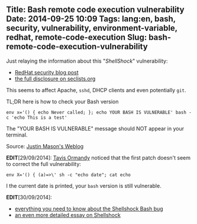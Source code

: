Title: Bash remote code execution vulnerability
Date: 2014-09-25 10:09
Tags: lang:en, bash, security, vulnerability, environment-variable, redhat, remote-code-execution
Slug: bash-remote-code-execution-vulnerability
---
Just relaying the information about this "_ShellShock_" vulnerability:

- [RedHat security blog post](//securityblog.redhat.com/2014/09/24/bash-specially-crafted-environment-variables-code-injection-attack/)
- [the full disclosure on seclists.org](http://seclists.org/oss-sec/2014/q3/650)

This seems to affect Apache, `sshd`, DHCP clients and even potentially `git`.

TL;DR here is how to check your Bash version
```
env x='() { echo Never called; }; echo YOUR BASH IS VULNERABLE' bash -c 'echo This is a test'
```

The "YOUR BASH IS VULNERABLE" message should NOT appear in your terminal.

Source: [Justin Mason's Weblog](http://taint.org/2014/09/24/235802a.html)

**EDIT**[29/09/2014]: [Tavis Ormandy](//twitter.com/taviso/status/514887394294652929) noticed that the first patch doesn't seem to correct the full vulnerability:
```
env X='() { (a)=>\' sh -c "echo date"; cat echo
```
I the current date is printed, your `bash` version is still vulnerable.

**EDIT**[30/09/2014]:

- [everything you need to know about the Shellshock Bash bug](http://www.troyhunt.com/2014/09/everything-you-need-to-know-about.html)
- [an even more detailed essay on Shellshock](http://www.dwheeler.com/essays/shellshock.html)